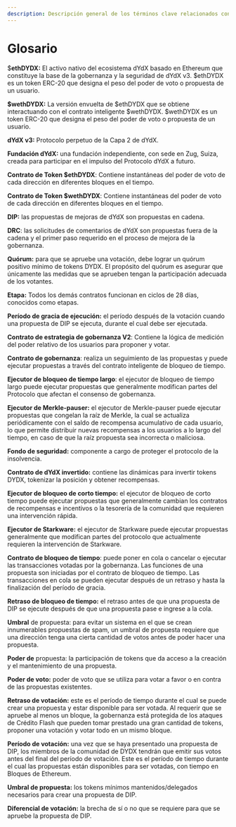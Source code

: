 ```yaml
---
description: Descripción general de los términos clave relacionados con la gobernanza.
---
```


# Glosario

$**ethDYDX:** El activo nativo del ecosistema dYdX basado en Ethereum que constituye la base de la gobernanza y la seguridad de dYdX v3. $ethDYDX es un token ERC-20 que designa el peso del poder de voto o propuesta de un usuario.

**$wethDYDX:** La versión envuelta de $ethDYDX que se obtiene interactuando con el contrato inteligente $wethDYDX. $wethDYDX es un token ERC-20 que designa el peso del poder de voto o propuesta de un usuario.

**dYdX v3:** Protocolo perpetuo de la Capa 2 de dYdX.

**Fundación dYdX:** una fundación independiente, con sede en Zug, Suiza, creada para participar en el impulso del Protocolo dYdX a futuro.

**Contrato de Token $ethDYDX**: Contiene instantáneas del poder de voto de cada dirección en diferentes bloques en el tiempo.

**Contrato de Token $wethDYDX**: Contiene instantáneas del poder de voto de cada dirección en diferentes bloques en el tiempo.

**DIP:** las propuestas de mejoras de dYdX son propuestas en cadena.

**DRC**: las solicitudes de comentarios de dYdX son propuestas fuera de la cadena y el primer paso requerido en el proceso de mejora de la gobernanza.

**Quórum:** para que se apruebe una votación, debe lograr un quórum positivo mínimo de tokens DYDX. El propósito del quórum es asegurar que únicamente las medidas que se aprueben tengan la participación adecuada de los votantes.

**Etapa:** Todos los demás contratos funcionan en ciclos de 28 días, conocidos como etapas.

**Período de gracia de ejecución:** el período después de la votación cuando una propuesta de DIP se ejecuta, durante el cual debe ser ejecutada.

**Contrato de estrategia de gobernanza V2**: Contiene la lógica de medición del poder relativo de los usuarios para proponer y votar.

**Contrato de gobernanza**: realiza un seguimiento de las propuestas y puede ejecutar propuestas a través del contrato inteligente de bloqueo de tiempo.

**Ejecutor de bloqueo de tiempo largo**: el ejecutor de bloqueo de tiempo largo puede ejecutar propuestas que generalmente modifican partes del Protocolo que afectan el consenso de gobernanza.

**Ejecutor de Merkle-pauser:** el ejecutor de Merkle-pauser puede ejecutar propuestas que congelan la raíz de Merkle, la cual se actualiza periódicamente con el saldo de recompensa acumulativo de cada usuario, lo que permite distribuir nuevas recompensas a los usuarios a lo largo del tiempo, en caso de que la raíz propuesta sea incorrecta o maliciosa.

**Fondo de seguridad:** componente a cargo de proteger el protocolo de la insolvencia.

**Contrato de dYdX invertido:** contiene las dinámicas para invertir tokens DYDX, tokenizar la posición y obtener recompensas.

**Ejecutor de bloqueo de corto tiempo:** el ejecutor de bloqueo de corto tiempo puede ejecutar propuestas que generalmente cambian los contratos de recompensas e incentivos o la tesorería de la comunidad que requieren una intervención rápida.

**Ejecutor de Starkware:** el ejecutor de Starkware puede ejecutar propuestas generalmente que modifican partes del protocolo que actualmente requieren la intervención de Starkware.

**Contrato de bloqueo de tiempo**: puede poner en cola o cancelar o ejecutar las transacciones votadas por la gobernanza. Las funciones de una propuesta son iniciadas por el contrato de bloqueo de tiempo. Las transacciones en cola se pueden ejecutar después de un retraso y hasta la finalización del período de gracia.

**Retraso de bloqueo de tiempo:** el retraso antes de que una propuesta de DIP se ejecute después de que una propuesta pase e ingrese a la cola.

**Umbral** de propuesta: para evitar un sistema en el que se crean innumerables propuestas de spam, un umbral de propuesta requiere que una dirección tenga una cierta cantidad de votos antes de poder hacer una propuesta.

**Poder de** propuesta: la participación de tokens que da acceso a la creación y el mantenimiento de una propuesta.

**Poder de voto:** poder de voto que se utiliza para votar a favor o en contra de las propuestas existentes.

**Retraso de votación:** este es el período de tiempo durante el cual se puede crear una propuesta y estar disponible para ser votada. Al requerir que se apruebe al menos un bloque, la gobernanza está protegida de los ataques de Crédito Flash que pueden tomar prestado una gran cantidad de tokens, proponer una votación y votar todo en un mismo bloque.

**Período de votación:** una vez que se haya presentado una propuesta de DIP, los miembros de la comunidad de DYDX tendrán que emitir sus votos antes del final del período de votación. Este es el período de tiempo durante el cual las propuestas están disponibles para ser votadas, con tiempo en Bloques de Ethereum.

**Umbral de propuesta:** los tokens mínimos mantenidos/delegados necesarios para crear una propuesta de DIP.

**Diferencial de votación:** la brecha de sí o no que se requiere para que se apruebe la propuesta de DIP.
